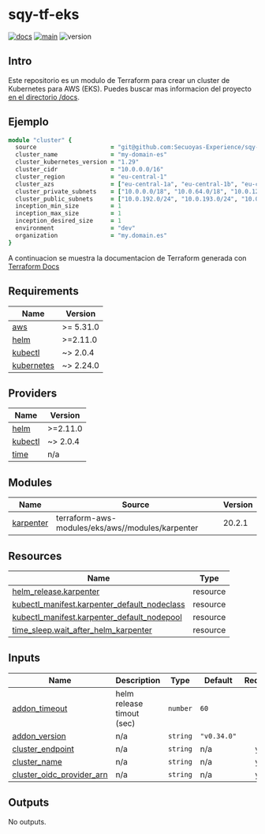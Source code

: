 <!-- BEGIN_TF_DOCS -->
# sqy-tf-eks

[![docs](https://github.com/Secuoyas-Experience/sqy-tf-eks/actions/workflows/docs.yaml/badge.svg)](https://github.com/Secuoyas-Experience/sqy-tf-eks/actions/workflows/docs.yaml)
[![main](https://github.com/Secuoyas-Experience/sqy-tf-eks/actions/workflows/main.yaml/badge.svg)](https://github.com/Secuoyas-Experience/sqy-tf-eks/actions/workflows/main.yaml)
![version](https://img.shields.io/badge/version-v1.8.0-blue)

## Intro

Este repositorio es un modulo de Terraform para crear un cluster de Kubernetes para AWS (EKS). Puedes buscar mas informacion del proyecto [en el directorio /docs](./docs/).

## Ejemplo

```ruby
module "cluster" {
  source                     = "git@github.com:Secuoyas-Experience/sqy-tf-eks.git?ref=1.8.0"
  cluster_name               = "my-domain-es"
  cluster_kubernetes_version = "1.29"
  cluster_cidr               = "10.0.0.0/16"
  cluster_region             = "eu-central-1"
  cluster_azs                = ["eu-central-1a", "eu-central-1b", "eu-central-1c"]
  cluster_private_subnets    = ["10.0.0.0/18", "10.0.64.0/18", "10.0.128.0/24"]
  cluster_public_subnets     = ["10.0.192.0/24", "10.0.193.0/24", "10.0.194.0/24"]
  inception_min_size         = 1
  inception_max_size         = 1
  inception_desired_size     = 1
  environment                = "dev"
  organization               = "my.domain.es"
}
```

A continuacion se muestra la documentacion de Terraform generada con [Terraform Docs](https://terraform-docs.io/)

## Requirements

| Name | Version |
|------|---------|
| <a name="requirement_aws"></a> [aws](#requirement\_aws) | >= 5.31.0 |
| <a name="requirement_helm"></a> [helm](#requirement\_helm) | >=2.11.0 |
| <a name="requirement_kubectl"></a> [kubectl](#requirement\_kubectl) | ~> 2.0.4 |
| <a name="requirement_kubernetes"></a> [kubernetes](#requirement\_kubernetes) | ~> 2.24.0 |

## Providers

| Name | Version |
|------|---------|
| <a name="provider_helm"></a> [helm](#provider\_helm) | >=2.11.0 |
| <a name="provider_kubectl"></a> [kubectl](#provider\_kubectl) | ~> 2.0.4 |
| <a name="provider_time"></a> [time](#provider\_time) | n/a |

## Modules

| Name | Source | Version |
|------|--------|---------|
| <a name="module_karpenter"></a> [karpenter](#module\_karpenter) | terraform-aws-modules/eks/aws//modules/karpenter | 20.2.1 |

## Resources

| Name | Type |
|------|------|
| [helm_release.karpenter](https://registry.terraform.io/providers/hashicorp/helm/latest/docs/resources/release) | resource |
| [kubectl_manifest.karpenter_default_nodeclass](https://registry.terraform.io/providers/alekc/kubectl/latest/docs/resources/manifest) | resource |
| [kubectl_manifest.karpenter_default_nodepool](https://registry.terraform.io/providers/alekc/kubectl/latest/docs/resources/manifest) | resource |
| [time_sleep.wait_after_helm_karpenter](https://registry.terraform.io/providers/hashicorp/time/latest/docs/resources/sleep) | resource |

## Inputs

| Name | Description | Type | Default | Required |
|------|-------------|------|---------|:--------:|
| <a name="input_addon_timeout"></a> [addon\_timeout](#input\_addon\_timeout) | helm release timout (sec) | `number` | `60` | no |
| <a name="input_addon_version"></a> [addon\_version](#input\_addon\_version) | n/a | `string` | `"v0.34.0"` | no |
| <a name="input_cluster_endpoint"></a> [cluster\_endpoint](#input\_cluster\_endpoint) | n/a | `string` | n/a | yes |
| <a name="input_cluster_name"></a> [cluster\_name](#input\_cluster\_name) | n/a | `string` | n/a | yes |
| <a name="input_cluster_oidc_provider_arn"></a> [cluster\_oidc\_provider\_arn](#input\_cluster\_oidc\_provider\_arn) | n/a | `string` | n/a | yes |

## Outputs

No outputs.

<!-- END_TF_DOCS -->